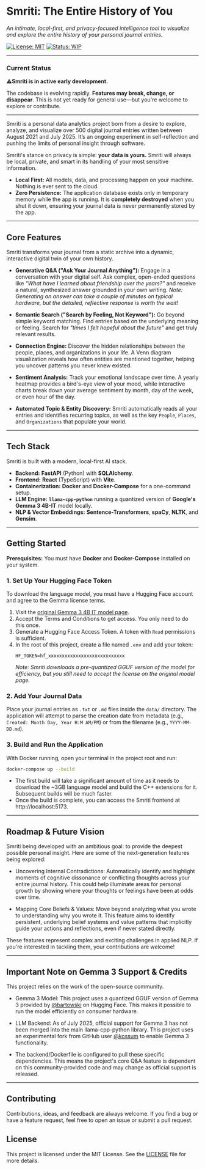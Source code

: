 # Smriti: The Entire History of You

*An intimate, local-first, and privacy-focused intelligence tool to visualize and explore the entire history of your personal journal entries.*

[![License: MIT](https://img.shields.io/badge/License-MIT-yellow.svg)](LICENSE.md)
[![Status: WIP](https://img.shields.io/badge/status-work_in_progress-orange.svg)](https://github.com/bvrvl/Smriti)

---

### **Current Status**

**⚠️Smriti is in active early development.**
  
The codebase is evolving rapidly. **Features may break, change, or disappear**. This is not yet ready for general use—but you're welcome to explore or contribute.

---

Smriti is a personal data analytics project born from a desire to explore, analyze, and visualize over 500 digital journal entries written between August 2021 and July 2025. It’s an ongoing experiment in self-reflection and pushing the limits of personal insight through software.

Smriti's stance on privacy is simple: **your data is yours.** Smriti will always be local, private, and smart in its handling of your most sensitive information.

-   **Local First:** All models, data, and processing happen on your machine. Nothing is ever sent to the cloud.
-   **Zero Persistence:** The application database exists only in temporary memory while the app is running. It is **completely destroyed** when you shut it down, ensuring your journal data is never permanently stored by the app.

---

## Core Features

Smriti transforms your journal from a static archive into a dynamic, interactive digital twin of your own history.

-   **Generative Q&A ("Ask Your Journal Anything"):** Engage in a conversation with your digital self. Ask complex, open-ended questions like *"What have I learned about friendship over the years?"* and receive a natural, synthesized answer grounded in your own writing. *Note: Generating an answer can take a couple of minutes on typical hardware, but the detailed, reflective response is worth the wait!*

-   **Semantic Search ("Search by Feeling, Not Keyword"):** Go beyond simple keyword matching. Find entries based on the underlying meaning or feeling. Search for *"times I felt hopeful about the future"* and get truly relevant results.

-   **Connection Engine:** Discover the hidden relationships between the people, places, and organizations in your life. A Venn diagram visualization reveals how often entities are mentioned together, helping you uncover patterns you never knew existed.

-   **Sentiment Analysis:** Track your emotional landscape over time. A yearly heatmap provides a bird's-eye view of your mood, while interactive charts break down your average sentiment by month, day of the week, or even hour of the day.

-   **Automated Topic & Entity Discovery:** Smriti automatically reads all your entries and identifies recurring topics, as well as the key `People`, `Places`, and `Organizations` that populate your world.

---

## Tech Stack

Smriti is built with a modern, local-first AI stack.

-   **Backend:** **FastAPI** (Python) with **SQLAlchemy**.
-   **Frontend:** **React** (TypeScript) with **Vite**.
-   **Containerization:** **Docker** and **Docker-Compose** for a one-command setup.
-   **LLM Engine:** **`llama-cpp-python`** running a quantized version of **Google's Gemma 3 4B-IT** model locally.
-   **NLP & Vector Embeddings:** **Sentence-Transformers**, **spaCy**, **NLTK**, and **Gensim**.

---

## Getting Started

**Prerequisites:** You must have **Docker** and **Docker-Compose** installed on your system.

### 1. Set Up Your Hugging Face Token

To download the language model, you must have a Hugging Face account and agree to the Gemma license terms.

1.  Visit the [original Gemma 3 4B IT model page](https://huggingface.co/google/gemma-3-4b-it).
2.  Accept the Terms and Conditions to get access. You only need to do this once.
3.  Generate a Hugging Face Access Token. A token with `Read` permissions is sufficient.
4.  In the root of this project, create a file named `.env` and add your token:
    ```env
    HF_TOKEN=hf_xxxxxxxxxxxxxxxxxxxxxxxxxxxx
    ```
    *Note: Smriti downloads a pre-quantized GGUF version of the model for efficiency, but you still need to accept the license on the original model page.*

### 2. Add Your Journal Data

Place your journal entries as `.txt` or `.md` files inside the `data/` directory. The application will attempt to parse the creation date from metadata (e.g., `Created: Month Day, Year H:M AM/PM`) or from the filename (e.g., `YYYY-MM-DD.md`).

### 3. Build and Run the Application

With Docker running, open your terminal in the project root and run:

```bash
docker-compose up --build
```

- The first build will take a significant amount of time as it needs to download the ~3GB language model and build the C++ extensions for it. Subsequent builds will be much faster.
- Once the build is complete, you can access the Smriti frontend at http://localhost:5173.

---

## Roadmap & Future Vision
Smriti being developed with an ambitious goal: to provide the deepest possible personal insight. Here are some of the next-generation features being explored:


- Uncovering Internal Contradictions: Automatically identify and highlight moments of cognitive dissonance or conflicting thoughts across your entire journal history. This could help illuminate areas for personal growth by showing where your thoughts or feelings have been at odds over time.

- Mapping Core Beliefs & Values: Move beyond analyzing what you wrote to understanding why you wrote it. This feature aims to identify persistent, underlying belief systems and value patterns that implicitly guide your actions and reflections, even if never stated directly.


These features represent complex and exciting challenges in applied NLP. If you're interested in tackling them, your contributions are welcome!

---

## Important Note on Gemma 3 Support & Credits

This project relies on the work of the open-source community.

- Gemma 3 Model: This project uses a quantized GGUF version of Gemma 3 provided by [@bartowski](https://huggingface.co/bartowski) on Hugging Face. This makes it possible to run the model efficiently on consumer hardware.

- LLM Backend: As of July 2025, official support for Gemma 3 has not been merged into the main llama-cpp-python library. This project uses an experimental fork from GitHub user [@kossum](https://github.com/kossum) to enable Gemma 3 functionality.

- The backend/Dockerfile is configured to pull these specific dependencies. This means the project's core Q&A feature is dependent on this community-provided code and may change as official support is released.

---

## Contributing

Contributions, ideas, and feedback are always welcome. If you find a bug or have a feature request, feel free to open an issue or submit a pull request.

## License

This project is licensed under the MIT License. See the [LICENSE](LICENSE.md) file for more details.